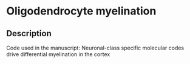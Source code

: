 # Oligodendrocyte myelination

## Description
Code used in the manuscript:
Neuronal-class specific molecular codes drive differential myelination in the cortex
